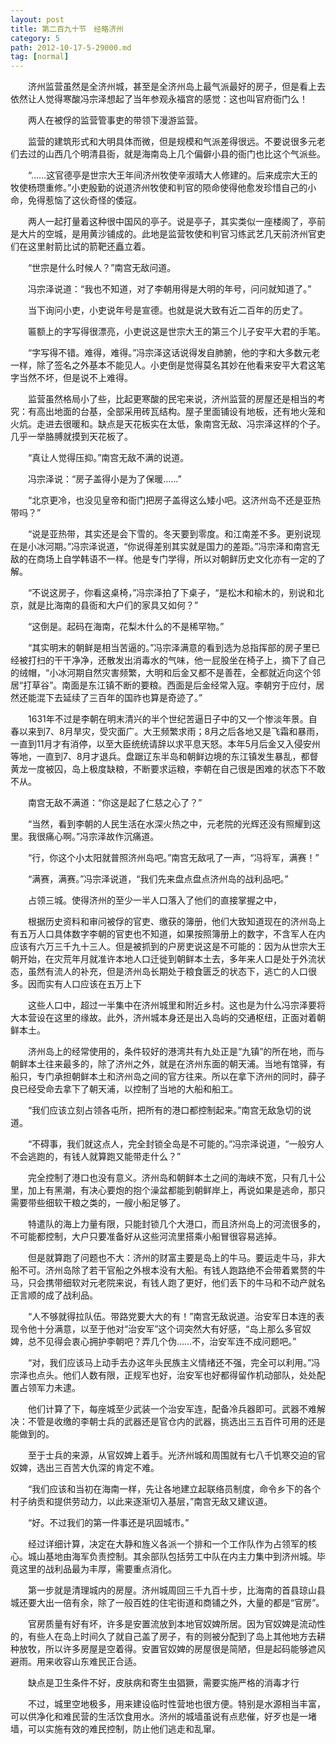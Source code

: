 ```yaml
---
layout: post
title: 第二百九十节　经略济州
category: 5
path: 2012-10-17-5-29000.md
tag: [normal]
---
```


　　济州监营虽然是全济州城，甚至是全济州岛上最气派最好的房子，但是看上去依然让人觉得寒酸冯宗泽想起了当年参观永福宫的感觉：这也叫官府衙门么！

　　两人在被俘的监营管事吏的带领下漫游监营。

　　监营的建筑形式和大明具体而微，但是规模和气派差得很远。不要说很多元老们去过的山西几个明清县衙，就是海南岛上几个偏僻小县的衙门也比这个气派些。

　　“……这官德亭是世宗大王年间济州牧使辛淑晴大人修建的。后来成宗大王的牧使杨瓒重修。”小吏殷勤的说道济州牧使和判官的陨命使得他愈发珍惜自己的小命，免得惹恼了这伙奇怪的倭寇。

　　两人一起打量着这种很中国风的亭子。说是亭子，其实类似一座楼阁了，亭前是大片的空城，是用黄沙铺成的。此地是监营牧使和判官习练武艺几天前济州官吏们在这里射箭比试的箭靶还矗立着。

　　“世宗是什么时候人？”南宫无敌问道。

　　冯宗泽说道：“我也不知道，对了李朝用得是大明的年号，问问就知道了。”

　　当下询问小吏，小吏说年号是宣德。也就是说大致有近二百年的历史了。

　　匾额上的字写得很漂亮，小吏说这是世宗大王的第三个儿子安平大君的手笔。

　　“字写得不错。难得，难得。”冯宗泽这话说得发自肺腑，他的字和大多数元老一样，除了签名之外基本不能见人。小吏倒是觉得莫名其妙在他看来安平大君这笔字当然不坏，但是说不上难得。

　　监营虽然格局小了些，比起更寒酸的民宅来说，济州监营的房屋还是相当的考究：有高出地面的台基，全部采用砖瓦结构。屋子里面铺设有地板，还有地火笼和火炕。走进去很暖和。缺点是天花板实在太低，象南宫无敌、冯宗泽这样的个子。几乎一举胳膊就摸到天花板了。

　　“真让人觉得压抑。”南宫无敌不满的说道。

　　冯宗泽说：“房子盖得小是为了保暖……”

　　“北京更冷，也没见皇帝和衙门把房子盖得这么矮小吧。这济州岛不还是亚热带吗？”

　　“说是亚热带，其实还是会下雪的。冬天要到零度。和江南差不多。更别说现在是小冰河期。”冯宗泽说道，“你说得差别其实就是国力的差距。”冯宗泽和南宫无敌的在商场上自学韩语不一样。他是专门学得，所以对朝鲜历史文化亦有一定的了解。

　　“不说这房子，你看这桌椅，”冯宗泽拍了下桌子，“是松木和榆木的，别说和北京，就是比海南的县衙和大户们的家具又如何？”

　　“这倒是。起码在海南，花梨木什么的不是稀罕物。”

　　“其实明末的朝鲜是相当苦逼的。”冯宗泽满意的看到选为总指挥部的房子里已经被打扫的干干净净，还散发出消毒水的气味，他一屁股坐在椅子上，摘下了自己的绒帽，“小冰河期自然灾害频繁，大明和后金又都不是善茬，全都就近向这个邻居“打草谷”。南面是东江镇不断的要粮。西面是后金经常入寇。李朝穷于应付，居然还能混下去延续了三百年的国祚也算是奇迹了。”

　　1631年不过是李朝在明末清兴的半个世纪苦逼日子中的又一个惨淡年景。自春以来到7、8月旱灾，受灾面广。大王频繁求雨；8月之后各地又是飞霜和暴雨，一直到11月才有消停，以至大臣统统请辞以求平息天怒。本年5月后金又入侵安州等地，一直到7、8月才退兵。盘踞辽东半岛和朝鲜边境的东江镇发生暴乱，都督黄龙一度被囚，岛上极度缺粮，不断要求运粮，李朝在自己很是困难的状态下不敢不从。

　　南宫无敌不满道：“你这是起了仁慈之心了？”

　　“当然，看到李朝的人民生活在水深火热之中，元老院的光辉还没有照耀到这里。我很痛心啊。”冯宗泽故作沉痛道。

　　“行，你这个小太阳就普照济州岛吧。”南宫无敌吼了一声，“冯将军，满赛！”

　　“满赛，满赛。”冯宗泽说道，“我们先来盘点盘点济州岛的战利品吧。”

　　占领三城。使得济州的至少一半人口落入了他们的直接掌握之中，

　　根据历史资料和审问被俘的官吏、缴获的簿册，他们大致知道现在的济州岛上有五万人口具体数字李朝的官吏也不知道，如果按照簿册上的数字，不含军人在内应该有六万三千九十三人。但是被抓到的户房吏说这是不可能的：因为从世宗大王朝开始，在灾荒年月就准许本地人口迁徙到朝鲜本土去，多年来人口是处于外流状态，虽然有流人的补充，但是济州岛长期处于粮食匮乏的状态下，逃亡的人口很多。因而实有人口应该在五万上下

　　这些人口中，超过一半集中在济州城里和附近乡村。这也是为什么冯宗泽要将大本营设在这里的缘故。此外，济州城本身还是出入岛屿的交通枢纽，正面对着朝鲜本土。

　　济州岛上的经常使用的，条件较好的港湾共有九处正是“九镇”的所在地，而与朝鲜本土往来最多的，除了济州之外，就是在济州东面的朝天浦。当地有馆驿，有船只，专门承担朝鲜本土和济州岛之间的官方往来。所以在拿下济州的同时，薛子良已经受命去拿下了朝天浦，以控制了当地的大船和船工。

　　“我们应该立刻占领各屯所，把所有的港口都控制起来。”南宫无敌急切的说道。

　　“不碍事，我们就这点人，完全封锁全岛是不可能的。”冯宗泽说道，“一般穷人不会逃跑的，有钱人就算跑又能带走什么？”

　　完全控制了港口也没有意义。济州岛和朝鲜本土之间的海峡不宽，只有几十公里，加上有黑潮，有决心要炮的抱个澡盆都能到朝鲜岸上，再说如果是逃命，那只需要带些细软干粮之类的，一艘小船足够了。

　　特遣队的海上力量有限，只能封锁几个大港口，而且济州岛上的河流很多的，不可能都控制，大户只要准备好从这些河流里搭乘小船冒很容易逃掉。

　　但是就算跑了问题也不大：济州的财富主要是岛上的牛马。要运走牛马，非大船不可。济州岛除了若干官船之外根本没有大船。有钱人跑路绝不会带着累赘的牛马，只会携带细软对元老院来说，有钱人跑了更好，他们丢下的牛马和不动产就名正言顺的成了战利品。

　　“人不够就得拉队伍。带路党要大大的有！”南宫无敌说道。治安军日本连的表现令他十分满意，以至于他对“治安军”这个词突然大有好感，“岛上那么多官奴婢，总不见得会衷心拥护李朝吧？弄几个伪……不，治安军连不成问题吧。”

　　“对，我们应该马上动手去办这年头民族主义情绪还不强，完全可以利用。”冯宗泽也点头。他们人数有限，正规军也好，治安军也好都得留作机动部队，处处配置占领军力未逮。

　　他们计算了下，每座城至少武装一个治安军连，配备冷兵器即可。武器不难解决：不管是收缴的李朝士兵的武器还是官仓内的武器，挑选出三五百件可用的还是能做到的。

　　至于士兵的来源，从官奴婢上着手。光济州城和周围就有七八千饥寒交迫的官奴婢，选出三百苦大仇深的肯定不难。

　　“我们应该和当初在海南一样，先让各地建立起联络员制度，命令乡下的各个村子纳贡和提供劳动力，以此来逐渐切入基层，”南宫无敌又建议道。

　　“好。不过我们的第一件事还是巩固城市。”

　　经过详细计算，决定在大静和旌义各派一个排和一个工作队作为占领军的核心。城山基地由海军负责控制。其余部队包括劳工中队在内主力集中到济州城。毕竟这里的战利品最为丰厚，需要重点消化。

　　第一步就是清理城内的房屋。济州城周回三千九百十步，比海南的首县琼山县城还要大出一倍有余，除了一般百姓的住宅街道和商铺之外，大量的都是“官房”。

　　官房质量有好有坏，许多是安置流放到本地官奴婢所居。因为官奴婢是流动性的，有些人在岛上时间久了就自己盖了房子，有的则被分配到了岛上其他地方去耕种放牧，所以许多房屋是空着得。安置官奴婢的房屋很是简陋，但是起码能够遮风避雨。用来收容山东难民正合适。

　　缺点是卫生条件不好，皮肤病和寄生虫猖獗，需要实施严格的消毒才行

　　不过，城里空地极多，用来建设临时性营地也很方便。特别是水源相当丰富，可以供净化和难民营的生活饮食用水。济州的城墙虽说有点悲催，好歹也是一堵墙，可以实施有效的难民控制，防止他们逃走和乱窜。